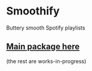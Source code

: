 # Smoothify

Buttery smooth Spotify playlists



## [Main package here](https://github.com/tasercake/smoothify/tree/main/smoothify#readme)

(the rest are works-in-progress)
